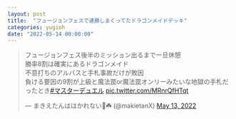 ```yaml
---
layout: post
title:  "フュージョンフェスで連勝しまくってたドラゴンメイドデッキ"
categories: yugioh
date: "2022-05-14 00:00:00"
---
```


<blockquote class="twitter-tweet tw-align-center"><p lang="ja" dir="ltr">フュージョンフェス後半のミッション出るまで一旦休憩<br>勝率8割は確実にあるドラゴンメイド<br>不意打ちのアルバスと手札事故だけが敗因<br>負ける要因の9割が上級と魔法罠or魔法罠オンリーみたいな地獄の手札だったとき<a href="https://twitter.com/hashtag/%E3%83%9E%E3%82%B9%E3%82%BF%E3%83%BC%E3%83%87%E3%83%A5%E3%82%A8%E3%83%AB?src=hash&amp;ref_src=twsrc%5Etfw">#マスターデュエル</a> <a href="https://t.co/MRnrQfHTqt">pic.twitter.com/MRnrQfHTqt</a></p>&mdash; まきえたんははかれない🥦☘️ (@makietanX) <a href="https://twitter.com/makietanX/status/1525095307435864065?ref_src=twsrc%5Etfw">May 13, 2022</a></blockquote> <script async src="https://platform.twitter.com/widgets.js" charset="utf-8"></script>
